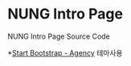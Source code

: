  # NUNG Intro Page
 
 NUNG Intro Page Source Code
 
 *[Start Bootstrap - Agency](https://startbootstrap.com/template-overviews/agency/) 테마사용

